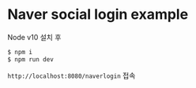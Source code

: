 # Naver social login example

Node v10 설치 후

```bash
$ npm i
$ npm run dev
```

`http://localhost:8080/naverlogin` 접속